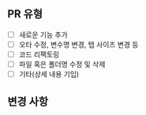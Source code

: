 ## PR 유형 
- [ ] 새로운 기능 추가
- [ ] 오타 수정, 변수명 변경, 탭 사이즈 변경 등
- [ ] 코드 리팩토링
- [ ] 파일 혹은 폴더명 수정 및 삭제
- [ ] 기타(상세 내용 기입)

## 변경 사항 
